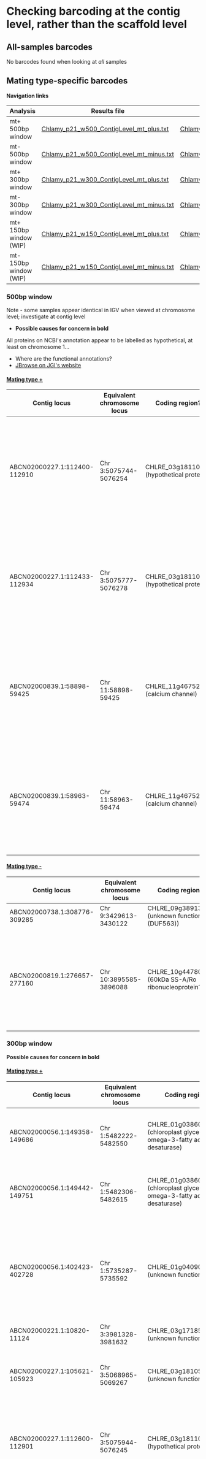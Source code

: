 # Checking barcoding at the contig level, rather than the scaffold level

## All-samples barcodes

No barcodes found when looking at *all* samples

## Mating type-specific barcodes

**Navigation links**

|      Analysis    |                                              Results file                                              |                                              Alleles directory                                              |
|------------------|--------------------------------------------------------------------------------------------------------|-------------------------------------------------------------------------------------------------------------|
| mt+ 500bp window | [Chlamy_p21_w500_ContigLevel_mt_plus.txt](mt_plus_only/[Chlamy_p21_w500_ContigLevel_mt_plus.txt)       | [Chlamy_p21_w500_ContigLevel_mt_plus_alleles](mt_plus_only/Chlamy_p21_w500_ContigLevel_mt_plus_alleles/)    |
| mt- 500bp window | [Chlamy_p21_w500_ContigLevel_mt_minus.txt](mt_minus_only/Chlamy_p21_w500_ContigLevel_mt_minus.txt)     | [Chlamy_p21_w500_ContigLevel_mt_minus_alleles](mt_minus_only/Chlamy_p21_w500_ContigLevel_mt_minus_alleles/) |
| mt+ 300bp window | [Chlamy_p21_w300_ContigLevel_mt_plus.txt](w300/mt_plus_only/Chlamy_p21_w300_ContigLevel_mt_plus.txt)   | [Chlamy_p21_w300_ContigLevel_mt_plus_alleles](w300/mt_plus_only/Chlamy_p21_w300_ContigLevel_mt_plus_alleles/)|
| mt- 300bp window | [Chlamy_p21_w300_ContigLevel_mt_minus.txt](w300/mt_minus_only/Chlamy_p21_w300_ContigLevel_mt_minus.txt)| [Chlamy_p21_w300_ContigLevel_mt_minus_alleles](w300/mt_minus_only/Chlamy_p21_w300_ContigLevel_mt_minus_alleles/)|
| mt+ 150bp window (WIP) | [Chlamy_p21_w150_ContigLevel_mt_plus.txt](w150/mt_plus_only/Chlamy_p21_w150_ContigLevel_mt_plus.txt)   | [Chlamy_p21_w150_ContigLevel_mt_plus_alleles](w150/mt_plus_only/Chlamy_p21_w150_ContigLevel_mt_plus_alleles/)|
| mt- 150bp window (WIP) | [Chlamy_p21_w150_ContigLevel_mt_minus.txt](w150/mt_minus_only/Chlamy_p21_w150_ContigLevel_mt_minus.txt)| [Chlamy_p21_w150_ContigLevel_mt_minus_alleles](w150/mt_minus_only/Chlamy_p21_w150_ContigLevel_mt_minus_alleles/)|


### 500bp window

Note - some samples appear identical in IGV when viewed at chromosome level; investigate at contig level
* **Possible causes for concern in bold**

All proteins on NCBI's annotation appear to be labelled as hypothetical, at least on chromosome 1...
* Where are the functional annotations?
* [JBrowse on JGI's website](https://phytozome.jgi.doe.gov/jbrowse/index.html?data=genomes%2FCreinhardtii)

#### [Mating type +](mt_plus_only)

|         Contig locus         | Equivalent chromosome locus |                    Coding region?                    |                                                    Notes                                                     |
|------------------------------|-----------------------------|------------------------------------------------------|--------------------------------------------------------------------------------------------------------------|
| ABCN02000227.1:112400-112910 |    Chr 3:5075744-5076254    | CHLRE_03g181100v5 (hypothetical protein)             | CC-2936 and CC-3065 look identical in IGV...; CC-3076 identical to reference at this locus!                  |
| ABCN02000227.1:112433-112934 |    Chr 3:5075777-5076278    | CHLRE_03g181100v5 (hypothetical protein)             | CC-2936 and CC-3065 look identical in IGV...; CC-3076 identical to reference at this locus!                  |
| ABCN02000839.1:58898-59425   |    Chr 11:58898-59425       | CHLRE_11g467528v5 (calcium channel)                  | CC-2936 and CC-3065 look identical in IGV...; CC-3076 differs from reference by one SNP                      |
| ABCN02000839.1:58963-59474   |    Chr 11:58963-59474       | CHLRE_11g467528v5 (calcium channel)                  | CC-2936 and CC-3065 look identical in IGV...; CC-3076 identical to reference at this locus                   |

#### [Mating type -](mt_minus_only)

|         Contig locus         | Equivalent chromosome locus |                    Coding region?                    |                                                     Notes                                                     |
|------------------------------|-----------------------------|------------------------------------------------------|---------------------------------------------------------------------------------------------------------------|
| ABCN02000738.1:308776-309285 |    Chr 9:3429613-3430122    | CHLRE_09g389134v5 (unknown function (DUF563))        | Looks okay                                                                                                    |
| ABCN02000819.1:276657-277160 |    Chr 10:3895585-3896088   | CHLRE_10g447800v5 (60kDa SS-A/Ro ribonucleoprotein?) | Looks okay; CC-2938 identical to reference at this locus! Imperfect BLAST hits to other loci, **conserved_1 BLASTs perfectly elsewhere in the genome** |

### 300bp window
**Possible causes for concern in bold**

#### [Mating type +](w300/mt_plus_only)

|         Contig locus         | Equivalent chromosome locus |                    Coding region?                    |                                                    Notes                                                      |
|------------------------------|-----------------------------|------------------------------------------------------|---------------------------------------------------------------------------------------------------------------|
| ABCN02000056.1:149358-149686 |    Chr 1:5482222-5482550    | CHLRE_01g038600v5 (chloroplast glycerolipid omega-3-fatty acid desaturase) | Looks okay; CC-3065 identical to reference at this locus!                                                     |
| ABCN02000056.1:149442-149751 |    Chr 1:5482306-5482615    | CHLRE_01g038600v5 (chloroplast glycerolipid omega-3-fatty acid desaturase) | Looks okay; CC-3065 identical to reference at this locus!                                                     |
| ABCN02000056.1:402423-402728 |    Chr 1:5735287-5735592    | CHLRE_01g040900v5 (unknown function)                 | Looks okay; CC-3076 identical to reference at this locus! Also, **imperfect match from contig to scaffold...** |
| ABCN02000221.1:10820-11124   |    Chr 3:3981328-3981632    | CHLRE_03g171850v5 (unknown function)                 | Looks okay                                                                                                    |
| ABCN02000227.1:105621-105923 |    Chr 3:5068965-5069267    | CHLRE_03g181050v5 (unknown function)                 | Looks okay; CC-3076 identical to reference at this locus!                                                     |
| ABCN02000227.1:112600-112901 |    Chr 3:5075944-5076245    | CHLRE_03g181100v5 (hypothetical protein)             | CC-2936 and CC-3065 look identical in IGV...; CC-3076 identical to reference at this locus!                   |
| ABCN02000227.1:112633-112934 |    Chr 3:5075977-5076278    | CHLRE_03g181100v5 (hypothetical protein)             | CC-2936 and CC-3065 look identical in IGV...; CC-3076 identical to reference at this locus!                   |
| ABCN02000235.1:244568-244879 |    Chr 3:6202804-6203115    | CHLRE_03g192350v5 (Kelch motif?)                     | Looks okay; CC-3076 identical to reference at this locus! Also, **IGV displays a variant in conserved region 2 of CC-2343...** |
| ABCN02000260.1:154320-154627 |    Chr 3:7273555-7273862    | CHLRE_03g207250v5 (putative glutamine synthetase)    | Looks okay; CC-3086 identical to reference at this locus!                                                     |
| ABCN02000506.1:40914-41230   |    Chr 6:7174112-7174428    | CHLRE_06g297800v5 (hypothetical protein)             | Looks okay; CC-3071 identical to reference at this locus!                                                     |
| ABCN02000839.1:59098-59403   |    Chr 11:59098-59403       | CHLRE_11g467528v5 (calcium channel)                  | CC-2936 and CC-3065 look identical in IGV...; CC-3076 identical to reference at this locus!                   |
| ABCN02000839.1:59130-59458   |    Chr 11:59130-59458       | CHLRE_11g467528v5 (calcium channel)                  | CC-2936 and CC-3065 look identical in IGV...; CC-3076 identical to reference at this locus!                   |
| ABCN02000839.1:59181-59493   |    Chr 11:59181-59493       | CHLRE_11g467528v5 (calcium channel)                  | CC-2936 and CC-3065 look identical in IGV...; CC-3076 identical to reference at this locus!                   |
| ABCN02001352.1:135258-135558 |    Chr 17:1192804-1193104   | CHLRE_17g704850v5 (adenine phosphoribosyltransferase) | Looks okay; CC-3065 identical to reference at this locus!                                                     |
| ABCN02001352.1:135282-135635 |    Chr 17:1192828-1193181   | CHLRE_17g704850v5 (adenine phosphoribosyltransferase) | Looks okay; CC-3065 identical to reference at this locus!                                                     |

#### [Mating type -](w300/mt_minus_only)

|         Contig locus         | Equivalent chromosome locus |                    Coding region?                    |                                                    Notes                                                      |
|------------------------------|-----------------------------|------------------------------------------------------|---------------------------------------------------------------------------------------------------------------|
| ABCN02000136.1:276755-277086 |    Chr 2:5974497-5974828    | CHLRE_02g112150v5 (phospholipase B?)                 | Looks okay; CC-2938 identical to reference at this locus!                                                     |
| ABCN02000738.1:308841-309144 |    Chr 9:3429678-3429981    | CHLRE_09g389134v5 (unknown function (DUF563))        | Looks okay                                                                                                    |
| ABCN02000738.1:308878-309178 |    Chr 9:3429715-3430015    | CHLRE_09g389134v5 (unknown function (DUF563))        | Looks okay                                                                                                    |
| ABCN02000819.1:276767-277068 |    Chr 10:3895695-3895996   | CHLRE_10g447800v5 (60kDa SS-A/Ro ribonucleoprotein?) | Looks okay; CC-2938 identical to reference at this locus! But, a couple of imperfect BLAST hits to other loci |
| ABCN02001069.1:76226-76544   |    Chr 13:4163058-4163376   | CHLRE_13g592050v5 (allantoinase)                     | Looks okay                                                                                                    |
| ABCN02001285.1:148549-148861 |    Chr 16:2930253-2930565   | CHLRE_16g664050v5 (GRAM domain? DUF4782?)            | CC-3059 doesn't look right, almost like a hetero deletion! Also, **imperfect match from contig to scaffold...** |
| ABCN02001352.1:142906-143216 |    Chr 17:1200452-1200762   | CHLRE_17g704950v5 (unknown function)                 | Looks okay                                                                                                    |

### 150bp window

#### [Mating type +](w150/mt_plus_only)

WORK IN PROGRESS

#### [Mating type -](w150/mt_minus_only)

WORK IN PROGRESS
